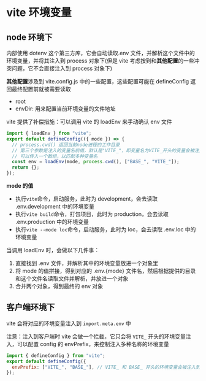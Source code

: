 # vite 环境变量

## node 环境下

内部使用 dotenv 这个第三方库，它会自动读取.env 文件，并解析这个文件中的环境变量，并将其注入到 process 对象下(但是 vite 考虑按到和**其他配置**的一些冲突问题，它不会直接注入到 process 对象下)

**其他配置**涉及到 vite.config.js 中的一些配置，这些配置可能在 defineConfig 返回最终配置前就被需要读取

- root
- envDir: 用来配置当前环境变量的文件地址

vite 提供了补偿措施：可以调用 vite 的 loadEnv 来手动确认 env 文件

```js
import { loadEnv } from "vite";
export default defineConfig(({ mode }) => {
  // process.cwd() 返回当前node进程的工作目录
  // 第三个参数是注入的变量名前缀，默认是"VITE_"，即变量名为VITE_开头的变量会被注入
  // 可以传入一个数组，以匹配多种变量名
  const env = loadEnv(mode, process.cwd(), ["BASE_", "VITE_"]);
  return {};
});
```

**mode 的值**

- 执行`vite`命令，启动服务，此时为 development，会去读取 .env.development 中的环境变量
- 执行`vite build`命令，打包项目，此时为 production，会去读取 .env.production 中的环境变量
- 执行`vite --mode loc`命令，启动服务，此时为 loc，会去读取 .env.loc 中的环境变量

当调用 loadEnv 时，会做以下几件事：

1. 直接找到 .env 文件，并解析其中的环境变量放进一个对象里
2. 将 mode 的值拼接，得到对应的 .env.{mode} 文件名，然后根据提供的目录和这个文件名读取文件并解析，并放进一个对象
3. 合并两个对象，得到最终的 env 对象

## 客户端环境下

vite 会将对应的环境变量注入到 `import.meta.env` 中

注意：注入到客户端时 vite 会做一个拦截，它只会将 `VITE_` 开头的环境变量注入，可以配置 config 的 envPrefix，来控制注入多种名称的环境变量

```js
import { defineConfig } from "vite";
export default defineConfig({
  envPrefix: ["VITE_", "BASE_"], // VITE_ 和 BASE_ 开头的环境变量会被注入到 import.meta.env
});
```
